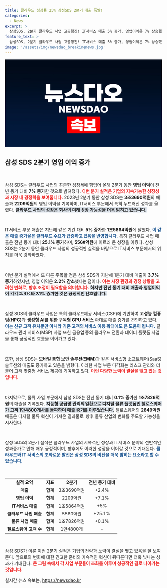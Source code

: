 ```yaml
---
title: 클라우드 성장률 25% 삼성SDS 2분기 매출 폭발!
categories:
  - News
excerpt: >
  삼성SDS, 2분기 클라우드 사업 고공행진! IT서비스 매출 5% 증가, 영업이익은 7% 상승했다. 독보적인 클라우드 수요로 1만4800개사가 첼로스퀘어에 가입하며 성장을 이끌고 있다. 클릭하고 더 알아보세요!
feature_text: >
  삼성SDS, 2분기 클라우드 사업 고공행진! IT서비스 매출 5% 증가, 영업이익은 7% 상승했다. 독보적인 클라우드 수요로 1만4800개사가 첼로스퀘어에 가입하며 성장을 이끌고 있다. 클릭하고 더 알아보세요!
image: '/assets/img/newsdao_breakingnews.jpg'
---
```


<p><img src="/assets/img/newsdao_breakingnews.jpg" alt="flaretime 속보" /></p>

<h2 data-ke-size="size26">삼성 SDS 2분기 영업 이익 증가</h2>

<p data-ke-size="size16">&nbsp;</p>  

<p>삼성 SDS는 클라우드 사업의 꾸준한 성장세에 힘입어 올해 2분기 동안 <strong>영업 이익</strong>이 전년 동기 대비 <strong>7% 증가</strong>한 것으로 밝혀졌다. <b><span style="color: #ee2323;">이번 분기 실적은 기업의 지속가능한 성장성과 시장 내 경쟁력을 보여줍니다.</span></b> 2023년 2분기 동안 삼성 SDS는 <strong>3조3690억원</strong>의 매출과 <strong>2209억원</strong>의 영업 이익을 기록하며, IT서비스 부문에서 특히 두드러진 성과를 올렸다. <b><span style="background-color: #21538527;">클라우드 사업의 성장은 회사의 미래 성장 가능성을 더욱 밝히고 있습니다.</span></b></p>

<p data-ke-size="size16">&nbsp;</p>  

<p>IT서비스 부문 매출은 지난해 같은 기간 대비 <strong>5% 증가</strong>한 <strong>1조5864억원</strong>에 달했다. <b><span style="color: #1a5490;">이 같은 매출 증가율은 클라우드 수요가 급증하고 있음을 반영합니다.</span></b> 특히 클라우드 사업 매출은 전년 동기 대비 <strong>25.1% 증가</strong>하며, <strong>5560억원</strong>에 이르러 큰 성장을 이뤘다. 삼성 SDS는 2분기 동안 클라우드 사업의 성공적인 실적을 바탕으로 IT서비스 부문에서의 위치를 더욱 강화하였다.</p>

<p data-ke-size="size16">&nbsp;</p>  

<p>이번 분기 실적에서 또 다른 주목할 점은 삼성 SDS가 지난해 1분기 대비 매출이 <strong>3.7% 증가</strong>하였지만, 영업 이익은 <strong>2.2% 감소</strong>했다는 점이다. <b><span style="color: #ee2323;">이는 시장 환경과 경쟁 상황을 고려한 변화로, 향후 조정이 필요함을 의미합니다.</span></b> <b><span style="background-color: #21538527;">하지만 전년 동기 대비 매출과 영업이익이 각각 <strong>2.4%와 7.1%</strong> 증가한 것은 긍정적인 신호입니다.</span></b></p>

<p data-ke-size="size16">&nbsp;</p>  

<p>삼성 SDS의 클라우드 사업은 특히 클라우드제공 서비스(CSP)에 기반하여 <strong>고성능 컴퓨팅(HPC)</strong>과 <strong>생성형 AI를 위한 구독형 GPU 서비스</strong> 확대로 매출 증가를 견인하고 있다. <b><span style="color: #1a5490;">이는 신규 고객 유치뿐만 아니라 기존 고객의 서비스 이용 확대에도 큰 도움이 됩니다.</span></b> 클라우드 관리 서비스(MSP) 사업 또한 금융업 종의 클라우드 전환과 데이터 플랫폼 사업을 통해 긍정적인 흐름을 이어가고 있다. </p>

<p data-ke-size="size16">&nbsp;</p>  

<p>또한, 삼성 SDS는 <strong>모바일 통합 보안 솔루션(EMM)</strong>과 같은 서비스형 소프트웨어(SaaS) 솔루션의 매출도 증가하고 있음을 밝혔다. 이러한 사업 부문 다각화는 리스크 관리와 더불어 고객 맞춤형 서비스 제공에 기여하고 있다. <b><span style="color: #ee2323;">이런 다양한 노력이 결실을 맺고 있는 것입니다.</span></b> </p>

<p data-ke-size="size16">&nbsp;</p>  

<p>마지막으로, 물류 사업 부문에서 삼성 SDS는 전년 동기 대비 <strong>0.1% 증가</strong>한 <strong>1조7826억원</strong>의 매출을 기록했다. <b><span style="background-color: #21538527;">지능형 공급망 관리의 일환으로 디지털 물류 플랫폼인 첼로스퀘어가 고객 1만4800개사를 돌파하며 매출 증가를 이루었습니다.</span></b> 첼로스퀘어의 <strong>2849억원</strong> 매출은 디지털 물류 혁신이 가져온 결과물로, 향후 물류 산업의 변화를 주도할 가능성을 시사한다.</p>

<p data-ke-size="size16">&nbsp;</p>  

<p>삼성 SDS의 2분기 실적은 클라우드 사업의 지속적인 성장과 IT서비스 분야의 전반적인 성과증가로 인해 매우 긍정적이며, 향후에도 이러한 성장을 이어갈 것으로 기대된다. <b><span style="color: #1a5490;">클라우드와 IT 서비스의 조화로운 발전은 삼성 SDS의 비전을 더욱 밝히는 요소라고 할 수 있습니다.</span></b> </p>

<p data-ke-size="size16">&nbsp;</p>  

<table style="width: 100%; border-collapse: collapse;">
<tr>
<td style="text-align: center; height: 17px;"><b>실적 요약</b></td>
<td style="text-align: center; height: 17px;"><b>지표</b></td>
<td style="text-align: center; height: 17px;"><b>2분기</b></td>
<td style="text-align: center; height: 17px;"><b>전년 동기 대비</b></td>
</tr>
<tr>
<td style="text-align: center; height: 17px;"><b>매출</b></td>
<td style="text-align: center; height: 17px;"><b>합계</b></td>
<td style="text-align: center; height: 17px;">3조3690억원</td>
<td style="text-align: center; height: 17px;">+2.4%</td>
</tr>
<tr>
<td style="text-align: center; height: 17px;"><b>영업 이익</b></td>
<td style="text-align: center; height: 17px;"><b>합계</b></td>
<td style="text-align: center; height: 17px;">2209억원</td>
<td style="text-align: center; height: 17px;">+7.1%</td>
</tr>
<tr>
<td style="text-align: center; height: 17px;"><b>IT서비스 매출</b></td>
<td style="text-align: center; height: 17px;"><b>합계</b></td>
<td style="text-align: center; height: 17px;">1조5864억원</td>
<td style="text-align: center; height: 17px;">+5%</td>
</tr>
<tr>
<td style="text-align: center; height: 17px;"><b>클라우드 사업 매출</b></td>
<td style="text-align: center; height: 17px;"><b>합계</b></td>
<td style="text-align: center; height: 17px;">5560억원</td>
<td style="text-align: center; height: 17px;">+25.1%</td>
</tr>
<tr>
<td style="text-align: center; height: 17px;"><b>물류 사업 매출</b></td>
<td style="text-align: center; height: 17px;"><b>합계</b></td>
<td style="text-align: center; height: 17px;">1조7826억원</td>
<td style="text-align: center; height: 17px;">+0.1%</td>
</tr>
<tr>
<td style="text-align: center; height: 17px;"><b>첼로스퀘어 고객 수</b></td>
<td style="text-align: center; height: 17px;"><b>합계</b></td>
<td style="text-align: center; height: 17px;">1만4800개</td>
<td style="text-align: center; height: 17px;">-</td>
</tr>
</table>

<p data-ke-size="size16">&nbsp;</p>  

<p>삼성 SDS가 이룬 이번 2분기 실적은 기업의 전략과 노력이 결실을 맺고 있음을 잘 보여준다. 앞으로의 변화에 대한 견고한 준비와 지속적인 혁신이 뒤따른다면 더욱 빛나는 성과가 기대된다. <b><span style="color: #ee2323;">큰 그림 속에서 각 사업 부문들이 조화를 이루며 성공적인 길로 나아가는 것입니다.</span></b></p>
실시간 뉴스 속보는, <a href="https://newsdao.kr" rel="dofollow">https://newsdao.kr</a>


